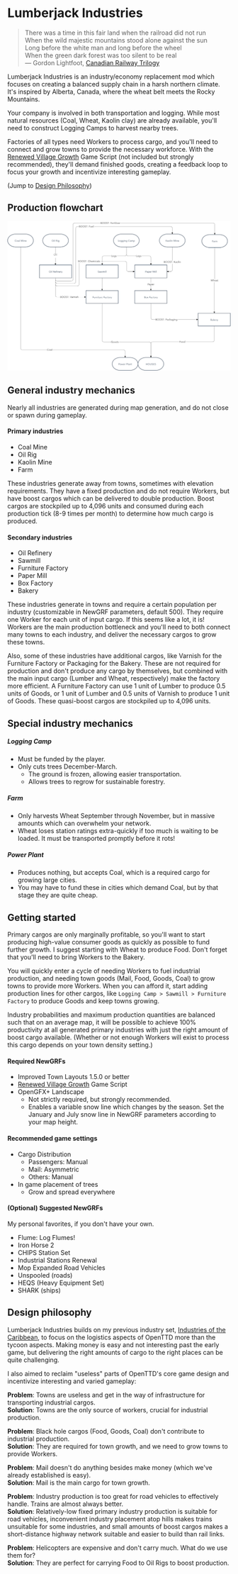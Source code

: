 # Lumberjack Industries

>There was a time in this fair land when the railroad did not run\
>When the wild majestic mountains stood alone against the sun\
>Long before the white man and long before the wheel\
>When the green dark forest was too silent to be real\
>— Gordon Lightfoot, [Canadian Railway Trilogy](https://www.youtube.com/watch?v=PXzauTuRG78)

Lumberjack Industries is an industry/economy replacement mod which focuses on creating a balanced supply chain in a harsh northern climate. It's inspired by Alberta, Canada, where the wheat belt meets the Rocky Mountains.

Your company is involved in both transportation and logging. While most natural resources (Coal, Wheat, Kaolin clay) are already available, you'll need to construct Logging Camps to harvest nearby trees.

Factories of all types need Workers to process cargo, and you'll need to connect and grow towns to provide the necessary workforce. With the [Renewed Village Growth](https://www.tt-forums.net/viewtopic.php?f=65&t=87052) Game Script (not included but strongly recommended), they'll demand finished goods, creating a feedback loop to focus your growth and incentivize interesting gameplay. 

(Jump to [Design Philosophy](#design-philosophy))

## Production flowchart
![Cargo flowchart](docs/cargo_chart.png)

## General industry mechanics
Nearly all industries are generated during map generation, and do not close or spawn during gameplay.

#### Primary industries
* Coal Mine
* Oil Rig
* Kaolin Mine
* Farm

These industries generate away from towns, sometimes with elevation requirements. They have a fixed production and do not require Workers, but have boost cargos which can be delivered to double production. Boost cargos are stockpiled up to 4,096 units and consumed during each production tick (8-9 times per month) to determine how much cargo is produced.

#### Secondary industries
* Oil Refinery
* Sawmill
* Furniture Factory
* Paper Mill
* Box Factory
* Bakery

These industries generate in towns and require a certain population per industry (customizable in NewGRF parameters, default 500). They require one Worker for each unit of input cargo. If this seems like a lot, it is! Workers are the main production bottleneck and you'll need to both connect many towns to each industry, and deliver the necessary cargos to grow these towns.

Also, some of these industries have additional cargos, like Varnish for the Furniture Factory or Packaging for the Bakery. These are not required for production and don't produce any cargo by themselves, but combined with the main input cargo (Lumber and Wheat, respectively) make the factory more efficient. A Furniture Factory can use 1 unit of Lumber to produce 0.5 units of Goods, or 1 unit of Lumber and 0.5 units of Varnish to produce 1 unit of Goods. These quasi-boost cargos are stockpiled up to 4,096 units.

## Special industry mechanics
##### Logging Camp
* Must be funded by the player.
* Only cuts trees December-March.
  * The ground is frozen, allowing easier transportation.
  * Allows trees to regrow for sustainable forestry.

##### Farm
* Only harvests Wheat September through November, but in massive amounts which can overwhelm your network.
* Wheat loses station ratings extra-quickly if too much is waiting to be loaded. It must be transported promptly before it rots!

##### Power Plant
* Produces nothing, but accepts Coal, which is a required cargo for growing large cities.
* You may have to fund these in cities which demand Coal, but by that stage they are quite cheap.

## Getting started

Primary cargos are only marginally profitable, so you'll want to start producing high-value consumer goods as quickly as possible to fund further growth. I suggest starting with Wheat to produce Food. Don't forget that you'll need to bring Workers to the Bakery.

You will quickly enter a cycle of needing Workers to fuel industrial production, and needing town goods (Mail, Food, Goods, Coal) to grow towns to provide more Workers. When you can afford it, start adding production lines for other cargos, like `Logging Camp > Sawmill > Furniture Factory` to produce Goods and keep towns growing.

Industry probabilities and maximum production quantities are balanced such that on an average map, it will be possible to achieve 100% productivity at all generated primary industries with just the right amount of boost cargo available. (Whether or not enough Workers will exist to process this cargo depends on your town density setting.)

#### Required NewGRFs
* Improved Town Layouts 1.5.0 or better
* [Renewed Village Growth](https://www.tt-forums.net/viewtopic.php?f=65&t=87052) Game Script
* OpenGFX+ Landscape
  * Not strictly required, but strongly recommended.
  * Enables a variable snow line which changes by the season. Set the January and July snow line in NewGRF parameters according to your map height.

#### Recommended game settings
* Cargo Distribution
  * Passengers: Manual
  * Mail: Asymmetric
  * Others: Manual
* In game placement of trees
  * Grow and spread everywhere

#### (Optional) Suggested NewGRFs
My personal favorites, if you don't have your own.
* Flume: Log Flumes!
* Iron Horse 2
* CHIPS Station Set
* Industrial Stations Renewal
* Mop Expanded Road Vehicles
* Unspooled (roads)
* HEQS (Heavy Equipment Set)
* SHARK (ships)

## Design philosophy
Lumberjack Industries builds on my previous industry set, [Industries of the Caribbean](https://github.com/2TallTyler/industries_of_the_caribbean), to focus on the logistics aspects of OpenTTD more than the tycoon aspects. Making money is easy and not interesting past the early game, but delivering the right amounts of cargo to the right places can be quite challenging.

I also aimed to reclaim "useless" parts of OpenTTD's core game design and incentivize interesting and varied gameplay:

**Problem**: Towns are useless and get in the way of infrastructure for transporting industrial cargos.\
**Solution**: Towns are the only source of workers, crucial for industrial production.

**Problem**: Black hole cargos (Food, Goods, Coal) don't contribute to industrial production.\
**Solution**: They are required for town growth, and we need to grow towns to provide Workers.

**Problem**: Mail doesn't do anything besides make money (which we've already established is easy).\
**Solution**: Mail is the main cargo for town growth.

**Problem**: Industry production is too great for road vehicles to effectively handle. Trains are almost always better.\
**Solution**: Relatively-low fixed primary industry production is suitable for road vehicles, inconvenient industry placement atop hills makes trains unsuitable for some industries, and small amounts of boost cargos makes a short-distance highway network suitable and easier to build than rail links.

**Problem**: Helicopters are expensive and don't carry much. What do we use them for?\
**Solution**: They are perfect for carrying Food to Oil Rigs to boost production.